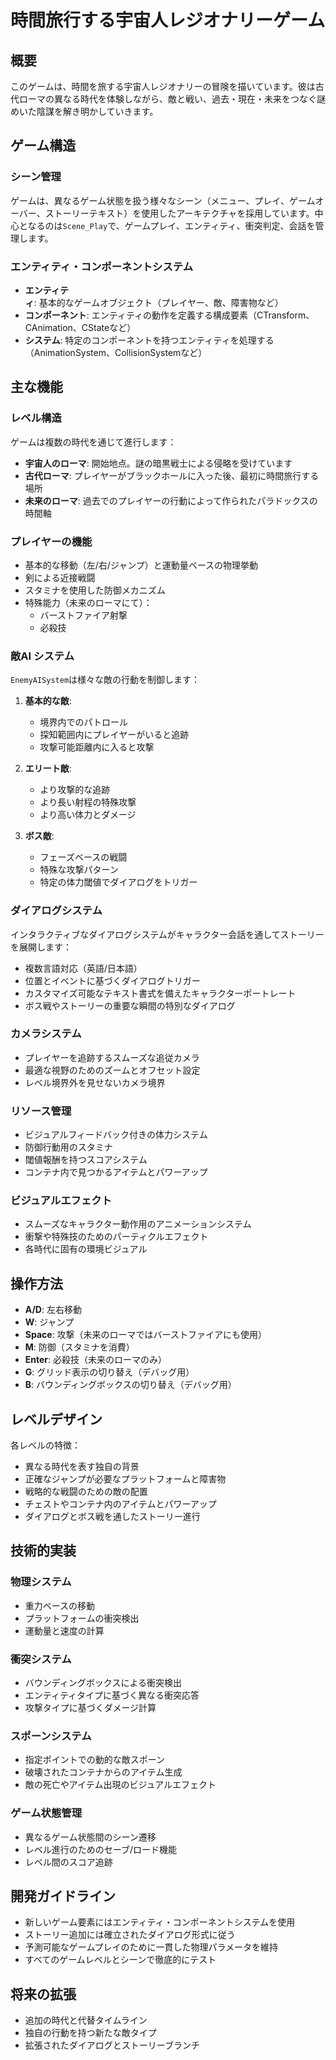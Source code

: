 # 時間旅行する宇宙人レジオナリーゲーム

## 概要

このゲームは、時間を旅する宇宙人レジオナリーの冒険を描いています。彼は古代ローマの異なる時代を体験しながら、敵と戦い、過去・現在・未来をつなぐ謎めいた陰謀を解き明かしていきます。

## ゲーム構造

### シーン管理

ゲームは、異なるゲーム状態を扱う様々なシーン（メニュー、プレイ、ゲームオーバー、ストーリーテキスト）を使用したアーキテクチャを採用しています。中心となるのは`Scene_Play`で、ゲームプレイ、エンティティ、衝突判定、会話を管理します。

### エンティティ・コンポーネントシステム

- **エンティティ**: 基本的なゲームオブジェクト（プレイヤー、敵、障害物など）
- **コンポーネント**: エンティティの動作を定義する構成要素（CTransform、CAnimation、CStateなど）
- **システム**: 特定のコンポーネントを持つエンティティを処理する（AnimationSystem、CollisionSystemなど）

## 主な機能

### レベル構造

ゲームは複数の時代を通じて進行します：
- **宇宙人のローマ**: 開始地点。謎の暗黒戦士による侵略を受けています
- **古代ローマ**: プレイヤーがブラックホールに入った後、最初に時間旅行する場所
- **未来のローマ**: 過去でのプレイヤーの行動によって作られたパラドックスの時間軸

### プレイヤーの機能

- 基本的な移動（左/右/ジャンプ）と運動量ベースの物理挙動
- 剣による近接戦闘
- スタミナを使用した防御メカニズム
- 特殊能力（未来のローマにて）：
  - バーストファイア射撃
  - 必殺技

### 敵AI システム

`EnemyAISystem`は様々な敵の行動を制御します：

1. **基本的な敵**:
   - 境界内でのパトロール
   - 探知範囲内にプレイヤーがいると追跡
   - 攻撃可能距離内に入ると攻撃

2. **エリート敵**:
   - より攻撃的な追跡
   - より長い射程の特殊攻撃
   - より高い体力とダメージ

3. **ボス敵**:
   - フェーズベースの戦闘
   - 特殊な攻撃パターン
   - 特定の体力閾値でダイアログをトリガー

### ダイアログシステム

インタラクティブなダイアログシステムがキャラクター会話を通してストーリーを展開します：
- 複数言語対応（英語/日本語）
- 位置とイベントに基づくダイアログトリガー
- カスタマイズ可能なテキスト書式を備えたキャラクターポートレート
- ボス戦やストーリーの重要な瞬間の特別なダイアログ

### カメラシステム

- プレイヤーを追跡するスムーズな追従カメラ
- 最適な視野のためのズームとオフセット設定
- レベル境界外を見せないカメラ境界

### リソース管理

- ビジュアルフィードバック付きの体力システム
- 防御行動用のスタミナ
- 閾値報酬を持つスコアシステム
- コンテナ内で見つかるアイテムとパワーアップ

### ビジュアルエフェクト

- スムーズなキャラクター動作用のアニメーションシステム
- 衝撃や特殊技のためのパーティクルエフェクト
- 各時代に固有の環境ビジュアル

## 操作方法

- **A/D**: 左右移動
- **W**: ジャンプ
- **Space**: 攻撃（未来のローマではバーストファイアにも使用）
- **M**: 防御（スタミナを消費）
- **Enter**: 必殺技（未来のローマのみ）
- **G**: グリッド表示の切り替え（デバッグ用）
- **B**: バウンディングボックスの切り替え（デバッグ用）

## レベルデザイン

各レベルの特徴：
- 異なる時代を表す独自の背景
- 正確なジャンプが必要なプラットフォームと障害物
- 戦略的な戦闘のための敵の配置
- チェストやコンテナ内のアイテムとパワーアップ
- ダイアログとボス戦を通したストーリー進行

## 技術的実装

### 物理システム

- 重力ベースの移動
- プラットフォームの衝突検出
- 運動量と速度の計算

### 衝突システム

- バウンディングボックスによる衝突検出
- エンティティタイプに基づく異なる衝突応答
- 攻撃タイプに基づくダメージ計算

### スポーンシステム

- 指定ポイントでの動的な敵スポーン
- 破壊されたコンテナからのアイテム生成
- 敵の死亡やアイテム出現のビジュアルエフェクト

### ゲーム状態管理

- 異なるゲーム状態間のシーン遷移
- レベル進行のためのセーブ/ロード機能
- レベル間のスコア追跡

## 開発ガイドライン

- 新しいゲーム要素にはエンティティ・コンポーネントシステムを使用
- ストーリー追加には確立されたダイアログ形式に従う
- 予測可能なゲームプレイのために一貫した物理パラメータを維持
- すべてのゲームレベルとシーンで徹底的にテスト

## 将来の拡張

- 追加の時代と代替タイムライン
- 独自の行動を持つ新たな敵タイプ
- 拡張されたダイアログとストーリーブランチ
